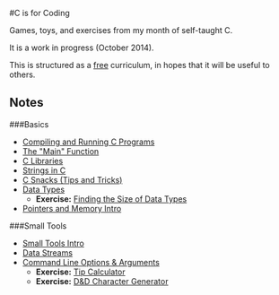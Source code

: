 #C is for Coding

Games, toys, and exercises from my month of self-taught C.

It is a work in progress (October 2014).

This is structured as a [free][license] curriculum, in hopes that it will be
useful to others.

[license]: ./MIT-LICENSE

## Notes
###Basics
 - [Compiling and Running C Programs][compiling-and-running]
 - [The "Main" Function][main]
 - [C Libraries][c-libraries]
 - [Strings in C][c-strings]
 - [C Snacks (Tips and Tricks)][c-snacks]
 - [Data Types][data-types]
   - **Exercise:** [Finding the Size of Data Types][finding-size-of]
 - [Pointers and Memory Intro][pointers-intro]

[compiling-and-running]: notes/intro/compiling-and-running.md
[main]: notes/intro/main_function.md
[c-libraries]: notes/intro/libraries_intro.md
[c-strings]: notes/intro/strings.md
[c-snacks]: notes/intro/c_snacks.md
[data-types]: notes/intro/data_types.md
[finding-size-of]: exercises/data_types/finding_size_of.md
[pointers-intro]: #TODO_notes/intro/pointers_intro.md

###Small Tools
 - [Small Tools Intro][small-tools-intro]
 - [Data Streams][data-streams]
 - [Command Line Options & Arguments][command-line-options]
   - **Exercise:** [Tip Calculator][tip-calculator]
   - **Exercise:** [D&D Character Generator][character-generator]

[small-tools-intro]: notes/small_tools/small_tools_intro.md
[data-streams]: notes/small_tools/data_streams.md
[command-line-options]: notes/small_tools/command_line_options.md
[tip-calculator]: exercises/command_line_opts_args/tip_calculator.md
[character-generator]: exercises/command_line_opts_args/character_generator.md


